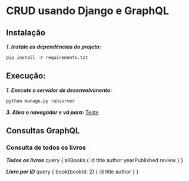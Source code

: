 # CRUD usando Django e GraphQL

## Instalação

***1. Instale as dependências do projeto:***
~~~python
pip install -r requirements.txt
~~~

## Execução:

***1. Execute o servidor de desenvolvimento:***
~~~python
python manage.py runserver
~~~

***3. Abra o navegador e vá para:***
  [Teste](http://localhost:8000/graphql)

## Consultas GraphQL

### Consulta de todos os livros

***Todos os livros***
   query {
      allBooks {
         id
         title
         author
         yearPublished
         review
      }
   }

***Livro por ID***
   query {
      book(bookId: 2) {
         id
         title
         author
      }
   }
